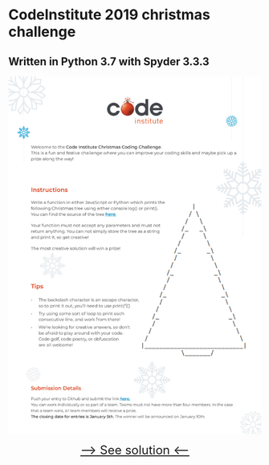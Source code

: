 # CodeInstitute 2019 christmas challenge
## Written in Python 3.7 with Spyder 3.3.3 

![Instructions](https://github.com/Dom-888/Christmas_Challenge/blob/master/instructions.jpg "Instructions")

<div style="text-align: center; font-size: 24px">
    <a href="https://github.com/Dom-888/Christmas_Challenge/blob/master/solution.py">--> See solution <--</a>
</div>